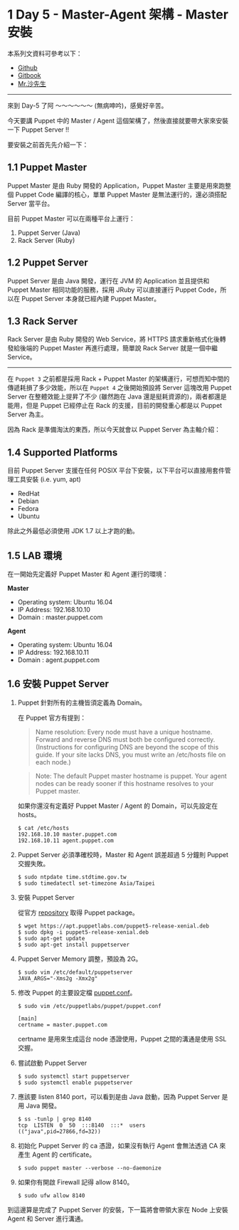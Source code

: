 

# 1 Day 5 - Master-Agent 架構 - Master 安裝

本系列文資料可參考以下：

- [Github](https://github.com/shazi7804/ops-puppet-30-days)
- [Gitbook](https://gitbook.com/book/shazi7804/puppet-manage-guide/details)
- [Mr.沙先生](https://shazi.info)

---

來到 Day-5 了阿 ～～～～～～ (無病呻吟)，感覺好辛苦。

今天要講 Puppet 中的 Master / Agent 這個架構了，然後直接就要帶大家來安裝一下 Puppet Server !!

要安裝之前首先先介紹一下：

## 1.1 Puppet Master

Puppet Master 是由 Ruby 開發的 Application，Puppet Master 主要是用來跑整個 Puppet Code 編譯的核心，單單 Puppet Master 是無法運行的，還必須搭配 Server 當平台。

目前 Puppet Master 可以在兩種平台上運行：

1. Puppet Server (Java)
2. Rack Server (Ruby)

## 1.2 Puppet Server 

Puppet Server 是由 Java 開發，運行在 JVM 的 Application 並且提供和 Puppet Master 相同功能的服務，採用 JRuby 可以直接運行 Puppet Code，所以在 Puppet Server 本身就已經內建 Puppet Master。

## 1.3 Rack Server

Rack Server 是由 Ruby 開發的 Web Service，將 HTTPS 請求重新格式化後轉發給後端的 Puppet Master 再進行處理，簡單說 Rack Server 就是一個中繼 Service。

---

在 `Puppet 3` 之前都是採用 Rack + Puppet Master 的架構運行，可想而知中間的傳遞耗損了多少效能，所以在 `Puppet 4` 之後開始預設將 Server 這塊改用 Puppet Server 在整體效能上提昇了不少 (雖然跑在 Java 還是挺耗資源的)，兩者都還是能用，但是 Puppet 已經停止在 Rack 的支援，目前的開發重心都是以 Puppet Server 為主。

因為 Rack 是準備淘汰的東西，所以今天就會以 Puppet Server 為主軸介紹：

## 1.4 Supported Platforms

目前 Puppet Server 支援在任何 POSIX 平台下安裝，以下平台可以直接用套件管理工具安裝 (i.e. yum, apt)

- RedHat
- Debian
- Fedora
- Ubuntu

除此之外最低必須使用 JDK 1.7 以上才跑的動。

## 1.5 LAB 環境

在一開始先定義好 Puppet Master 和 Agent 運行的環境：

**Master**

- Operating system: Ubuntu 16.04
- IP Address: 192.168.10.10
- Domain : master.puppet.com

**Agent**

- Operating system: Ubuntu 16.04
- IP Address: 192.168.10.11
- Domain : agent.puppet.com

## 1.6 安裝 Puppet Server

1. Puppet 針對所有的主機皆須定義為 Domain。

    在 Puppet 官方有提到：
    
    > Name resolution: Every node must have a unique hostname. Forward and reverse DNS must both be configured correctly. (Instructions for configuring DNS are beyond the scope of this guide. If your site lacks DNS, you must write an /etc/hosts file on each node.)
        
    > Note: The default Puppet master hostname is puppet. Your agent nodes can be ready sooner if this hostname resolves to your Puppet master.
        
    如果你還沒有定義好 Puppet Master / Agent 的 Domain，可以先設定在 hosts。
        
    ```shell
    $ cat /etc/hosts
    192.168.10.10 master.puppet.com
    192.168.10.11 agent.puppet.com
    ```

1. Puppet Server 必須準確校時，Master 和 Agent 誤差超過 5 分鐘則 Puppet 交握失敗。

    ```shell
    $ sudo ntpdate time.stdtime.gov.tw
    $ sudo timedatectl set-timezone Asia/Taipei
    ```

1. 安裝 Puppet Server

    從官方 [repository][puppet-platform] 取得 Puppet package。

    ```shell
    $ wget https://apt.puppetlabs.com/puppet5-release-xenial.deb
    $ sudo dpkg -i puppet5-release-xenial.deb
    $ sudo apt-get update
    $ sudo apt-get install puppetserver
    ```
  
1. Puppet Server Memory 調整，預設為 2G。

    ```shell
    $ sudo vim /etc/default/puppetserver
    JAVA_ARGS="-Xms2g -Xmx2g"
    ```

1. 修改 Puppet 的主要設定檔 [puppet.conf][puppet-conf]。

    ```shell
    $ sudo vim /etc/puppetlabs/puppet/puppet.conf
    
    [main]
    certname = master.puppet.com
    ```

    certname 是用來生成這台 node 憑證使用，Puppet 之間的溝通是使用 SSL 交握。

1. 嘗試啟動 Puppet Server

    ```shell
    $ sudo systemctl start puppetserver
    $ sudo systemctl enable puppetserver
    ```

1. 應該要 listen 8140 port，可以看到是由 Java 啟動，因為 Puppet Server 是用 Java 開發。

    ```shell
    $ ss -tunlp | grep 8140
    tcp  LISTEN  0  50  :::8140  :::*  users  (("java",pid=27866,fd=32))
    ```

1. 初始化 Puppet Server 的 ca 憑證，如果沒有執行 Agent 會無法透過 CA 來產生 Agent 的 certificate。

    ```shell
    $ sudo puppet master --verbose --no-daemonize
    ```

1. 如果你有開啟 Firewall 記得 allow 8140。

    ```shell
    $ sudo ufw allow 8140
    ```
    
到這邊算是完成了 Puppet Server 的安裝，下一篇將會帶領大家在 Node 上安裝 Agent 和 Server 進行溝通。

[puppet-platform]: https://docs.puppet.com/puppet/5.3/puppet_platform.html
[puppet-conf]: https://docs.puppet.com/puppet/5.3/configuration.html







